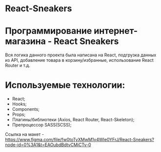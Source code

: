 # React-Sneakers
# Программирование интернет-магазина - React Sneakers

Вся логика данного проекта была написана на React, подгрузка данных из API, добавление товара в корзину/избранные, использование React Router и т.д.

# Используемые технологии:
- React;
- Hooks;
- Components;
- Props;
- Плагины/библиотеки (Axios, React Router, React-Skeleton);
- Препроцессор SASS(SCSS);


Ссылка на макет - https://www.figma.com/file/fw0toTyXMwM1y4WIe0YFrJ/React-Sneakers?node-id=0%3A1&t=EAOubdBdtvCMiCTv-0

